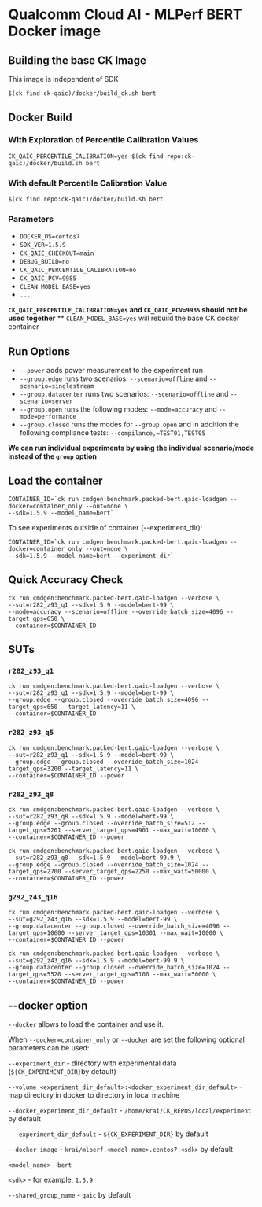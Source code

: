 # Qualcomm Cloud AI - MLPerf BERT Docker image

## Building the base CK Image

This image is independent of SDK
```
$(ck find ck-qaic)/docker/build_ck.sh bert
```

## Docker Build

### With Exploration of Percentile Calibration Values 

```
CK_QAIC_PERCENTILE_CALIBRATION=yes $(ck find repo:ck-qaic)/docker/build.sh bert
```
### With default Percentile Calibration Value
```
$(ck find repo:ck-qaic)/docker/build.sh bert
```

### Parameters

- `DOCKER_OS=centos7`
- `SDK_VER=1.5.9`
- `CK_QAIC_CHECKOUT=main`
- `DEBUG_BUILD=no`
- `CK_QAIC_PERCENTILE_CALIBRATION=no`
- `CK_QAIC_PCV=9985`
- `CLEAN_MODEL_BASE=yes`
- `...`

**`CK_QAIC_PERCENTILE_CALIBRATION=yes` and `CK_QAIC_PCV=9985` should not be used together**
** `CLEAN_MODEL_BASE=yes` will rebuild the base CK docker container

## Run Options

* `--power` adds power measurement to the experiment run
* `--group.edge` runs two scenarios: `--scenario=offline` and `--scenario=singlestream`
* `--group.datacenter` runs two scenarios: `--scenario=offline` and `--scenario=server`
* `--group.open` runs the following modes: `--mode=accuracy` and `--mode=performance`
* `--group.closed` runs the modes for `--group.open` and in addition the following compliance tests: `--compilance,=TEST01,TEST05`

**We can run individual experiments by using the individual scenario/mode instead of the `group` option**


## Load the container
```
CONTAINER_ID=`ck run cmdgen:benchmark.packed-bert.qaic-loadgen --docker=container_only --out=none \ 
--sdk=1.5.9 --model_name=bert`
```
To see experiments outside of container (--experiment_dir):

```
CONTAINER_ID=`ck run cmdgen:benchmark.packed-bert.qaic-loadgen --docker=container_only --out=none \ 
--sdk=1.5.9 --model_name=bert --experiment_dir`
```

## Quick Accuracy Check

```
ck run cmdgen:benchmark.packed-bert.qaic-loadgen --verbose \
--sut=r282_z93_q1 --sdk=1.5.9 --model=bert-99 \
--mode=accuracy --scenario=offline --override_batch_size=4096 --target_qps=650 \
--container=$CONTAINER_ID
```

## SUTs

### `r282_z93_q1`

```
ck run cmdgen:benchmark.packed-bert.qaic-loadgen --verbose \
--sut=r282_z93_q1 --sdk=1.5.9 --model=bert-99 \
--group.edge --group.closed --override_batch_size=4096 --target_qps=650 --target_latency=11 \
--container=$CONTAINER_ID
```

### `r282_z93_q5`

```
ck run cmdgen:benchmark.packed-bert.qaic-loadgen --verbose \
--sut=r282_z93_q1 --sdk=1.5.9 --model=bert-99 \
--group.edge --group.closed --override_batch_size=1024 --target_qps=3200 --target_latency=11 \
--container=$CONTAINER_ID --power
```

### `r282_z93_q8`


```
ck run cmdgen:benchmark.packed-bert.qaic-loadgen --verbose \
--sut=r282_z93_q8 --sdk=1.5.9 --model=bert-99 \
--group.edge --group.closed --override_batch_size=512 --target_qps=5201 --server_target_qps=4901 --max_wait=10000 \
--container=$CONTAINER_ID --power
```

```
ck run cmdgen:benchmark.packed-bert.qaic-loadgen --verbose \
--sut=r282_z93_q8 --sdk=1.5.9 --model=bert-99.9 \
--group.edge --group.closed --override_batch_size=1024 --target_qps=2700 --server_target_qps=2250 --max_wait=50000 \
--container=$CONTAINER_ID --power
```

### `g292_z43_q16`

```
ck run cmdgen:benchmark.packed-bert.qaic-loadgen --verbose \
--sut=g292_z43_q16 --sdk=1.5.9 --model=bert-99 \
--group.datacenter --group.closed --override_batch_size=4096 --target_qps=10600 --server_target_qps=10301 --max_wait=10000 \
--container=$CONTAINER_ID --power
```

```
ck run cmdgen:benchmark.packed-bert.qaic-loadgen --verbose \
--sut=g292_z43_q16 --sdk=1.5.9 --model=bert-99.9 \
--group.datacenter --group.closed --override_batch_size=1024 --target_qps=5520 --server_target_qps=5100 --max_wait=50000 \
--container=$CONTAINER_ID --power
```

## --docker option

`--docker` allows to load the container and use it. 

When `--docker=container_only` or `--docker` are set the following optional parameters can be used:


`--experiment_dir` - directory with experimental data (`${CK_EXPERIMENT_DIR}`by default)

`--volume <experiment_dir_default>:<docker_experiment_dir_default>` - map directory in docker to directory in local machine

`--docker_experiment_dir_default`  - `/home/krai/CK_REPOS/local/experiment` by default

` --experiment_dir_default`  - `${CK_EXPERIMENT_DIR}` by default
 
`--docker_image`   - `krai/mlperf.<model_name>.centos7:<sdk>` by default

`<model_name>` - `bert`      

`<sdk>` - for example, `1.5.9`

`--shared_group_name` - `qaic` by default
